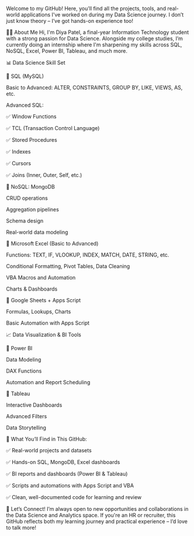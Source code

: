 Welcome to my GitHub! Here, you'll find all the projects, tools, and real-world applications I've worked on during my Data Science journey. I don’t just know theory – I’ve got hands-on experience too!

👩‍💻 About Me
Hi, I'm Diya Patel, a final-year Information Technology student with a strong passion for Data Science. Alongside my college studies, I’m currently doing an internship where I'm sharpening my skills across SQL, NoSQL, Excel, Power BI, Tableau, and much more.

📊 Data Science Skill Set

🔹 SQL (MySQL)

Basic to Advanced: ALTER, CONSTRAINTS, GROUP BY, LIKE, VIEWS, AS, etc.

Advanced SQL:

✅ Window Functions

✅ TCL (Transaction Control Language)

✅ Stored Procedures

✅ Indexes

✅ Cursors

✅ Joins (Inner, Outer, Self, etc.)

🔹 NoSQL: MongoDB

CRUD operations

Aggregation pipelines

Schema design

Real-world data modeling

🔹 Microsoft Excel (Basic to Advanced)

Functions: TEXT, IF, VLOOKUP, INDEX, MATCH, DATE, STRING, etc.

Conditional Formatting, Pivot Tables, Data Cleaning

VBA Macros and Automation

Charts & Dashboards

🔹 Google Sheets + Apps Script

Formulas, Lookups, Charts

Basic Automation with Apps Script

📈 Data Visualization & BI Tools

🔸 Power BI

Data Modeling

DAX Functions

Automation and Report Scheduling

🔸 Tableau

Interactive Dashboards

Advanced Filters

Data Storytelling

💼 What You’ll Find in This GitHub:

✅ Real-world projects and datasets

✅ Hands-on SQL, MongoDB, Excel dashboards

✅ BI reports and dashboards (Power BI & Tableau)

✅ Scripts and automations with Apps Script and VBA

✅ Clean, well-documented code for learning and review

🌟 Let’s Connect!
I’m always open to new opportunities and collaborations in the Data Science and Analytics space. If you're an HR or recruiter, this GitHub reflects both my learning journey and practical experience – I’d love to talk more!

<!---
diyapatel7704/diyapatel7704 is a ✨ special ✨ repository because its `README.md` (this file) appears on your GitHub profile.
You can click the Preview link to take a look at your changes.
--->

